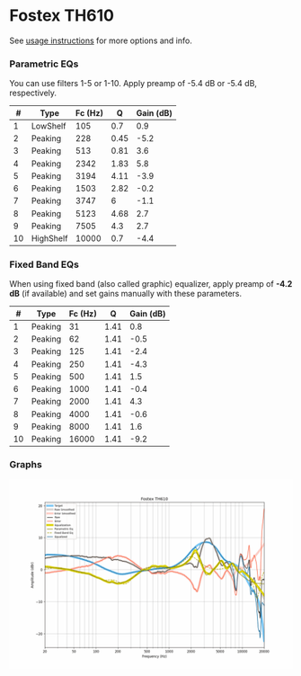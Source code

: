 # Fostex TH610
See [usage instructions](https://github.com/jaakkopasanen/AutoEq#usage) for more options and info.

### Parametric EQs
You can use filters 1-5 or 1-10. Apply preamp of -5.4 dB or -5.4 dB, respectively.

|   # | Type      |   Fc (Hz) |    Q |   Gain (dB) |
|-----|-----------|-----------|------|-------------|
|   1 | LowShelf  |       105 | 0.7  |         0.9 |
|   2 | Peaking   |       228 | 0.45 |        -5.2 |
|   3 | Peaking   |       513 | 0.81 |         3.6 |
|   4 | Peaking   |      2342 | 1.83 |         5.8 |
|   5 | Peaking   |      3194 | 4.11 |        -3.9 |
|   6 | Peaking   |      1503 | 2.82 |        -0.2 |
|   7 | Peaking   |      3747 | 6    |        -1.1 |
|   8 | Peaking   |      5123 | 4.68 |         2.7 |
|   9 | Peaking   |      7505 | 4.3  |         2.7 |
|  10 | HighShelf |     10000 | 0.7  |        -4.4 |

### Fixed Band EQs
When using fixed band (also called graphic) equalizer, apply preamp of **-4.2 dB** (if available) and set gains manually with these parameters.

|   # | Type    |   Fc (Hz) |    Q |   Gain (dB) |
|-----|---------|-----------|------|-------------|
|   1 | Peaking |        31 | 1.41 |         0.8 |
|   2 | Peaking |        62 | 1.41 |        -0.5 |
|   3 | Peaking |       125 | 1.41 |        -2.4 |
|   4 | Peaking |       250 | 1.41 |        -4.3 |
|   5 | Peaking |       500 | 1.41 |         1.5 |
|   6 | Peaking |      1000 | 1.41 |        -0.4 |
|   7 | Peaking |      2000 | 1.41 |         4.3 |
|   8 | Peaking |      4000 | 1.41 |        -0.6 |
|   9 | Peaking |      8000 | 1.41 |         1.6 |
|  10 | Peaking |     16000 | 1.41 |        -9.2 |

### Graphs
![](./Fostex%20TH610.png)
